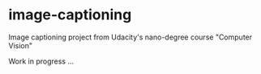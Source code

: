 # image-captioning
Image captioning project from Udacity's nano-degree course "Computer Vision" 

Work in progress ...

